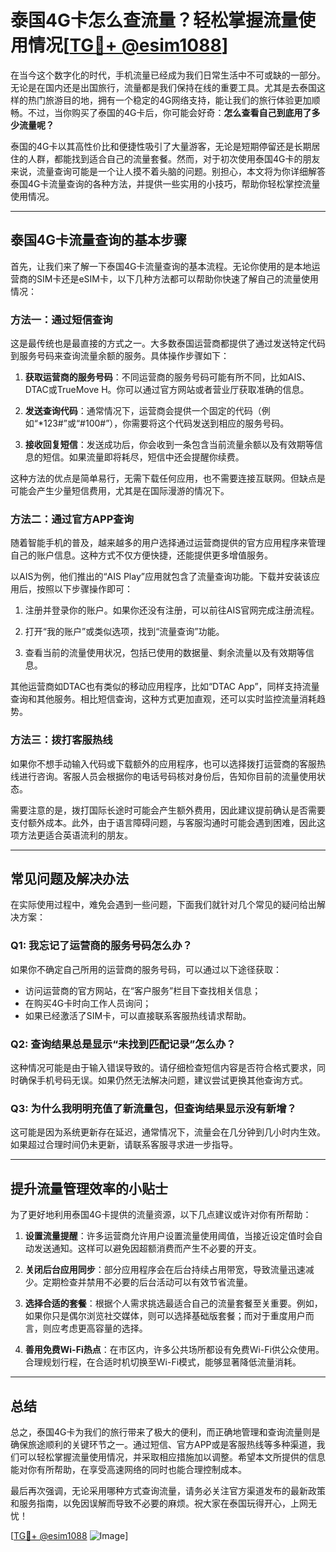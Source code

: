 # 泰国4G卡怎么查流量？轻松掌握流量使用情况[[TG💪+ @esim1088](https://t.me/s/esim1088)]

在当今这个数字化的时代，手机流量已经成为我们日常生活中不可或缺的一部分。无论是在国内还是出国旅行，流量都是我们保持在线的重要工具。尤其是去泰国这样的热门旅游目的地，拥有一个稳定的4G网络支持，能让我们的旅行体验更加顺畅。不过，当你购买了泰国的4G卡后，你可能会好奇：**怎么查看自己到底用了多少流量呢？**

泰国的4G卡以其高性价比和便捷性吸引了大量游客，无论是短期停留还是长期居住的人群，都能找到适合自己的流量套餐。然而，对于初次使用泰国4G卡的朋友来说，流量查询可能是一个让人摸不着头脑的问题。别担心，本文将为你详细解答泰国4G卡流量查询的各种方法，并提供一些实用的小技巧，帮助你轻松掌控流量使用情况。

---

## 泰国4G卡流量查询的基本步骤

首先，让我们来了解一下泰国4G卡流量查询的基本流程。无论你使用的是本地运营商的SIM卡还是eSIM卡，以下几种方法都可以帮助你快速了解自己的流量使用情况：

### 方法一：通过短信查询

这是最传统也是最直接的方式之一。大多数泰国运营商都提供了通过发送特定代码到服务号码来查询流量余额的服务。具体操作步骤如下：

1. **获取运营商的服务号码**：不同运营商的服务号码可能有所不同，比如AIS、DTAC或TrueMove H。你可以通过官方网站或者营业厅获取准确的信息。
   
2. **发送查询代码**：通常情况下，运营商会提供一个固定的代码（例如“*123#”或“#100#”），你需要将这个代码发送到相应的服务号码。

3. **接收回复短信**：发送成功后，你会收到一条包含当前流量余额以及有效期等信息的短信。如果流量即将耗尽，短信中还会提醒你续费。

这种方法的优点是简单易行，无需下载任何应用，也不需要连接互联网。但缺点是可能会产生少量短信费用，尤其是在国际漫游的情况下。

### 方法二：通过官方APP查询

随着智能手机的普及，越来越多的用户选择通过运营商提供的官方应用程序来管理自己的账户信息。这种方式不仅方便快捷，还能提供更多增值服务。

以AIS为例，他们推出的“AIS Play”应用就包含了流量查询功能。下载并安装该应用后，按照以下步骤操作即可：

1. 注册并登录你的账户。如果你还没有注册，可以前往AIS官网完成注册流程。
   
2. 打开“我的账户”或类似选项，找到“流量查询”功能。

3. 查看当前的流量使用状况，包括已使用的数据量、剩余流量以及有效期等信息。

其他运营商如DTAC也有类似的移动应用程序，比如“DTAC App”，同样支持流量查询和其他服务。相比短信查询，这种方式更加直观，还可以实时监控流量消耗趋势。

### 方法三：拨打客服热线

如果你不想手动输入代码或下载额外的应用程序，也可以选择拨打运营商的客服热线进行咨询。客服人员会根据你的电话号码核对身份后，告知你目前的流量使用状态。

需要注意的是，拨打国际长途时可能会产生额外费用，因此建议提前确认是否需要支付额外成本。此外，由于语言障碍问题，与客服沟通时可能会遇到困难，因此这项方法更适合英语流利的朋友。

---

## 常见问题及解决办法

在实际使用过程中，难免会遇到一些问题，下面我们就针对几个常见的疑问给出解决方案：

### Q1: 我忘记了运营商的服务号码怎么办？

如果你不确定自己所用的运营商的服务号码，可以通过以下途径获取：
- 访问运营商的官方网站，在“客户服务”栏目下查找相关信息；
- 在购买4G卡时向工作人员询问；
- 如果已经激活了SIM卡，可以直接联系客服热线请求帮助。

### Q2: 查询结果总是显示“未找到匹配记录”怎么办？

这种情况可能是由于输入错误导致的。请仔细检查短信内容是否符合格式要求，同时确保手机号码无误。如果仍然无法解决问题，建议尝试更换其他查询方式。

### Q3: 为什么我明明充值了新流量包，但查询结果显示没有新增？

这可能是因为系统更新存在延迟，通常情况下，流量会在几分钟到几小时内生效。如果超过合理时间仍未更新，请联系客服寻求进一步指导。

---

## 提升流量管理效率的小贴士

为了更好地利用泰国4G卡提供的流量资源，以下几点建议或许对你有所帮助：

1. **设置流量提醒**：许多运营商允许用户设置流量使用阈值，当接近设定值时会自动发送通知。这样可以避免因超额消费而产生不必要的开支。

2. **关闭后台应用同步**：部分应用程序会在后台持续占用带宽，导致流量迅速减少。定期检查并禁用不必要的后台活动可以有效节省流量。

3. **选择合适的套餐**：根据个人需求挑选最适合自己的流量套餐至关重要。例如，如果你只是偶尔浏览社交媒体，则可以选择基础版套餐；而对于重度用户而言，则应考虑更高容量的选择。

4. **善用免费Wi-Fi热点**：在市区内，许多公共场所都设有免费Wi-Fi供公众使用。合理规划行程，在合适时机切换至Wi-Fi模式，能够显著降低流量消耗。

---

## 总结

总之，泰国4G卡为我们的旅行带来了极大的便利，而正确地管理和查询流量则是确保旅途顺利的关键环节之一。通过短信、官方APP或是客服热线等多种渠道，我们可以轻松掌握流量使用情况，并采取相应措施加以调整。希望本文所提供的信息能对你有所帮助，在享受高速网络的同时也能合理控制成本。

最后再次强调，无论采用哪种方式查询流量，请务必关注官方渠道发布的最新政策和服务指南，以免因误解而导致不必要的麻烦。祝大家在泰国玩得开心，上网无忧！

[[TG💪+ @esim1088](https://t.me/s/esim1088) ![Image](https://i.postimg.cc/4NQfJmqS/Snipaste-2025-05-13-00-14-12.png)]